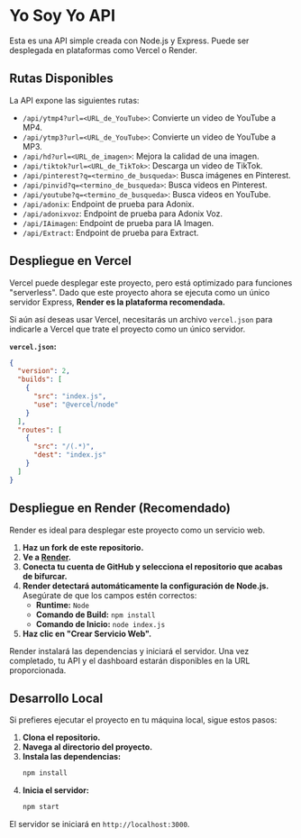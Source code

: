 # Yo Soy Yo API

Esta es una API simple creada con Node.js y Express. Puede ser desplegada en plataformas como Vercel o Render.

## Rutas Disponibles

La API expone las siguientes rutas:

- `/api/ytmp4?url=<URL_de_YouTube>`: Convierte un video de YouTube a MP4.
- `/api/ytmp3?url=<URL_de_YouTube>`: Convierte un video de YouTube a MP3.
- `/api/hd?url=<URL_de_imagen>`: Mejora la calidad de una imagen.
- `/api/tiktok?url=<URL_de_TikTok>`: Descarga un video de TikTok.
- `/api/pinterest?q=<termino_de_busqueda>`: Busca imágenes en Pinterest.
- `/api/pinvid?q=<termino_de_busqueda>`: Busca videos en Pinterest.
- `/api/youtube?q=<termino_de_busqueda>`: Busca videos en YouTube.
- `/api/adonix`: Endpoint de prueba para Adonix.
- `/api/adonixvoz`: Endpoint de prueba para Adonix Voz.
- `/api/IAimagen`: Endpoint de prueba para IA Imagen.
- `/api/Extract`: Endpoint de prueba para Extract.

## Despliegue en Vercel

Vercel puede desplegar este proyecto, pero está optimizado para funciones "serverless". Dado que este proyecto ahora se ejecuta como un único servidor Express, **Render es la plataforma recomendada.**

Si aún así deseas usar Vercel, necesitarás un archivo `vercel.json` para indicarle a Vercel que trate el proyecto como un único servidor.

**`vercel.json`:**
```json
{
  "version": 2,
  "builds": [
    {
      "src": "index.js",
      "use": "@vercel/node"
    }
  ],
  "routes": [
    {
      "src": "/(.*)",
      "dest": "index.js"
    }
  ]
}
```

## Despliegue en Render (Recomendado)

Render es ideal para desplegar este proyecto como un servicio web.

1.  **Haz un fork de este repositorio.**
2.  **Ve a [Render](https://dashboard.render.com/new/web).**
3.  **Conecta tu cuenta de GitHub y selecciona el repositorio que acabas de bifurcar.**
4.  **Render detectará automáticamente la configuración de Node.js.** Asegúrate de que los campos estén correctos:
    *   **Runtime:** `Node`
    *   **Comando de Build:** `npm install`
    *   **Comando de Inicio:** `node index.js`
5.  **Haz clic en "Crear Servicio Web".**

Render instalará las dependencias y iniciará el servidor. Una vez completado, tu API y el dashboard estarán disponibles en la URL proporcionada.

## Desarrollo Local

Si prefieres ejecutar el proyecto en tu máquina local, sigue estos pasos:

1.  **Clona el repositorio.**
2.  **Navega al directorio del proyecto.**
3.  **Instala las dependencias:**
    ```bash
    npm install
    ```
4.  **Inicia el servidor:**
    ```bash
    npm start
    ```

El servidor se iniciará en `http://localhost:3000`.
